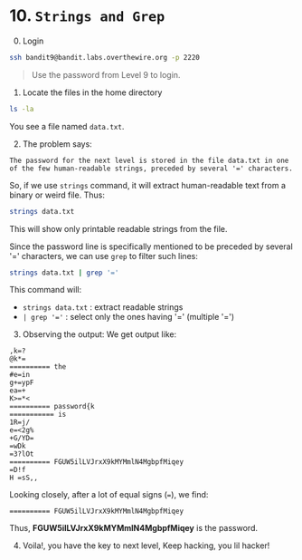 # 10. `Strings and Grep`

0. Login
```bash
ssh bandit9@bandit.labs.overthewire.org -p 2220
```
>Use the password from Level 9 to login.

1. Locate the files in the home directory
```bash
ls -la
```
You see a file named ```data.txt```.

2. The problem says:
```
The password for the next level is stored in the file data.txt in one of the few human-readable strings, preceded by several '=' characters.
```

So, if we use `strings` command, it will extract human-readable text from a binary or weird file.
Thus:
```bash
strings data.txt
```
This will show only printable readable strings from the file.

Since the password line is specifically mentioned to be preceded by several '=' characters, we can use `grep` to filter such lines:
```bash
strings data.txt | grep '='
```

This command will:
- `strings data.txt` : extract readable strings
- `| grep '='` : select only the ones having '=' (multiple '=')

3. Observing the output:
We get output like:
```
,k=?
@k*=
========== the
#e=in
g+=ypF
ea=+
K>=*<
========== password{k
=========== is
1R=j/
e=<2g%
+G/YD=
=wDk
=3?lOt
========== FGUW5ilLVJrxX9kMYMmlN4MgbpfMiqey
=D!f
H =sS,,
```
Looking closely, after a lot of equal signs (`=`), we find:
```
========== FGUW5ilLVJrxX9kMYMmlN4MgbpfMiqey
```
Thus, **FGUW5ilLVJrxX9kMYMmlN4MgbpfMiqey** is the password.

4. Voila!, you have the key to next level, Keep hacking, you lil hacker!

